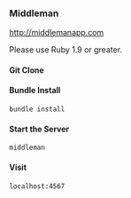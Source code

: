 ### Middleman
http://middlemanapp.com

Please use Ruby 1.9 or greater.

#### Git Clone


#### Bundle Install
```
bundle install
```

#### Start the Server
```
middleman
```

#### Visit
```
localhost:4567
```